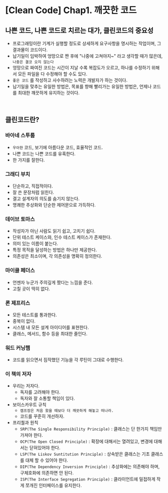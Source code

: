 # [Clean Code] Chap1. 깨끗한 코드

## 나쁜 코드, 나쁜 코드로 치르는 대가, 클린코드의 중요성

- 프로그래밍이란 기계가 실행할 정도로 상세하게 요구사항을 명시하는 작업이며, 그 결과물이 코드이다.
- 납기일이 임박하여 엉망으로 짠 후에 "나중에 고쳐야지~" 라고 생각할 때가 많은데, `나중은 결코 오지 않는다`
- 엉망으로 짜여진 코드는 시간이 지날 수록 복잡도가 오르고, 하나를 수정하기 위해서 모든 파일을 다 수정해야 할 수도 있다.
- `좋은 코드` 를 작성하고 사수하려는 노력은 개발자가 하는 것이다.
- 납기일을 맞추는 유일한 방법은, 목표를 향해 빨리가는 유일한 방법은, 언제나 코드를 최대한 꺠끗하게 유지하는 것이다.

<br/>

## 클린코드란?

### 바아네 스투룹
- `우아한` 코드, 보기에 아름다운 코드, 효율적인 코드.
- 나쁜 코드는 나쁜 코드를 유혹한다.
- 한 가지를 잘한다.

### 그래디 부치
- 단순하고, 직접적이다.
- 잘 쓴 문장처럼 읽힌다.
- 결고 설계자의 의도를 숨기지 않는다.
- 명쾌한 추상화와 단순한 제어문으로 가득하다.

### 데이브 토마스
- 작성자가 아닌 사람도 읽기 쉽고, 고치기 쉽다.
- 단위 테스트 케이스와, 인수 테스트 케이스가 존재한다.
- 의미 있는 이름이 붙는다.
- 특정 목적을 달성하는 방법은 하나만 제공한다.
- 의존성은 최소이며, 각 의존성을 명확히 정의한다.

### 마이클 페더스
- 언젠자 누군가 주의깊게 짰다는 느낌을 준다.
- 고칠 곳이 딱히 없다.

### 론 제프리스
- 모든 테스트를 통과한다.
- 중복이 없다.
- 시스템 내 모든 설계 아이디어를 표현한다.
- 클래스, 메서드, 함수 등을 최대한 줄인다.

### 워드 커닝햄
- 코드를 읽으면서 짐작했던 기능을 각 루틴이 그대로 수행한다.

### 이 책의 저자
- 우리는 저자다.
  - 독자를 고려해야 한다.
  - 독자와 잘 소통할 책임이 있다.
- 보이스카우트 규칙
  - `캠프장은 처음 왔을 때보다 더 깨끗하게 해놓고 떠나라.`
  - 코드를 꾸준히 개선하자.
- 프리퀄과 원칙
  - `SRP(The Single Responsibility Principle)` : 클래스는 단 한가지 책임만 가져야 한다.
  - `OCP(The Open Closed Principle)` : 확장에 대해서는 열려있고, 변경에 대해서는 닫혀있어야 한다.
  - `LSP(The Liskov Suntitution Principle)` : 상속받은 클래스는 기초 클래스를 대체 할 수 있어야 한다.
  - `DIP(The Dependency Inversion Principle)` : 추상화에는 의존해야 하며, 구체호화에 의존하면 안 된다.
  - `ISP(The Interface Segregation Principle)` : 클라이언트에 밀접하게 작게 쪼개진 인터페이스를 유지한다.